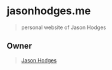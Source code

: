 # jasonhodges.me

> personal website of Jason Hodges



## Owner

> [Jason Hodges](jasonhodges.github.io)
